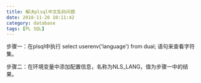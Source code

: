 ```yaml
---
title: 解决plsql中文乱码问题
date: 2018-11-26 10:11:42
category: database
tags: [PL SQL]
---
```


步骤一：在plsql中执行 select userenv('language') from dual; 语句来查看字符集。

步骤二：在环境变量中添加配置信息，名称为NLS_LANG，值为步骤一中的结果。